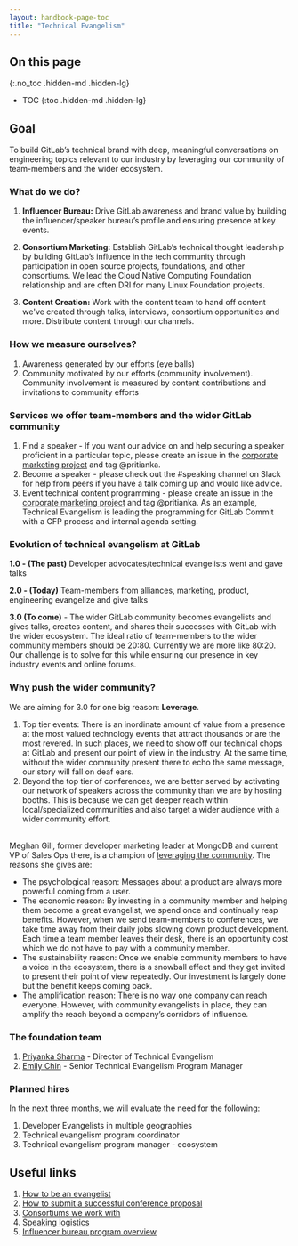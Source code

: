 ```yaml
---
layout: handbook-page-toc
title: "Technical Evangelism"
---
```


## On this page
{:.no_toc .hidden-md .hidden-lg}

- TOC
{:toc .hidden-md .hidden-lg}

## Goal
To build GitLab’s technical brand with deep, meaningful conversations on engineering topics relevant to our industry by leveraging our community of team-members and the wider ecosystem.

### What do we do?
1. **Influencer Bureau:** Drive GitLab awareness and brand value by building the influencer/speaker bureau’s profile and ensuring presence at key events.  

2. **Consortium Marketing:** Establish GitLab’s technical thought leadership by building GitLab’s influence in the tech community through participation in open source projects, foundations, and other consortiums. We lead the Cloud Native Computing Foundation relationship and are often DRI for many Linux Foundation projects.  

3. **Content Creation:** Work with the content team to hand off content we've created through talks, interviews, consortium opportunities and more. Distribute content through our channels.

### How we measure ourselves?
1. Awareness generated by our efforts (eye balls)
2. Community motivated by our efforts (community involvement). Community involvement is measured by content contributions and invitations to community efforts

### Services we offer team-members and the wider GitLab community
1. Find a speaker - If you want our advice on and help securing a speaker proficient in a particular topic, please create an issue in the [corporate marketing project](https://gitlab.com/gitlab-com/marketing/corporate-marketing) and tag @pritianka.  
2. Become a speaker - please check out the #speaking channel on Slack for help from peers if you have a talk coming up and would like advice. 
3. Event technical content programming - please create an issue in the [corporate marketing project](https://gitlab.com/gitlab-com/marketing/corporate-marketing) and tag @pritianka. As an example, Technical Evangelism is leading the programming for GitLab Commit with a CFP process and internal agenda setting. 


### Evolution of technical evangelism at GitLab
**1.0 - (The past)** Developer advocates/technical evangelists went and gave talks <br>

**2.0 - (Today)** Team-members from alliances, marketing, product, engineering evangelize and give talks <br>

**3.0 (To come)** - The wider GitLab community becomes evangelists and gives talks, creates content, and shares their successes with GitLab with the wider ecosystem. The ideal ratio of team-members to the wider community members should be 20:80. Currently we are more like 80:20. Our challenge is to solve for this while ensuring our presence in key industry events and online forums.

### Why push the wider community?
We are aiming for 3.0 for one big reason: **Leverage**. 

1. Top tier events: There is an inordinate amount of value from a presence at the most valued technology events that attract thousands or are the most revered. In such places, we need to show off our technical chops at GitLab and present our point of view in the industry. At the same time, without the wider community present there to echo the same message, our story will fall on deaf ears. 
2. Beyond the top tier of conferences, we are better served by activating our network of speakers across the community than we are by hosting booths. This is because we can get deeper reach within local/specialized communities and also target a wider audience with a wider community effort. 


<br>Meghan Gill, former developer marketing leader at MongoDB and current VP of Sales Ops there, is a champion of [leveraging the community](http://web.archive.org/web/20120625174339/http://meghangill.com:80/2012/06/11/why-invest-in-communit-leaders/). The reasons she gives are:

* The psychological reason: Messages about a product are always more powerful coming from a user.
* The economic reason: By investing in a community member and helping them become a great evangelist, we spend once and continually reap benefits. However, when we send team-members to conferences, we take time away from their daily jobs slowing down product development. Each time a team member leaves their desk, there is an opportunity cost which we do not have to pay with a community member. 
* The sustainability reason: Once we enable community members to have a voice in the ecosystem, there is a snowball effect and they get invited to present their point of view repeatedly. Our investment is largely done but the benefit keeps coming back. 
* The amplification reason: There is no way one company can reach everyone. However, with community evangelists in place, they can amplify the reach beyond a company’s corridors of influence. 


### The foundation team
1. [Priyanka Sharma](https://linkedin.com/in/pritianka) - Director of Technical Evangelism
2. [Emily Chin](https://www.linkedin.com/in/emilybchin/) - Senior Technical Evangelism Program Manager

### Planned hires
In the next three months, we will evaluate the need for the following: 
1. Developer Evangelists in multiple geographies
2. Technical evangelism program coordinator
3. Technical evangelism program manager - ecosystem

## Useful links
1. [How to be an evangelist](/handbook/marketing/technical-evangelism/how-to-be-an-evangelist/)
2. [How to submit a successful conference proposal](/handbook/marketing/technical-evangelism/writing-cfps/)
3. [Consortiums we work with](/handbook/marketing/technical-evangelism/consortiums/)
4. [Speaking logistics](/handbook/marketing/technical-evangelism/speaking-logistics/)
5. [Influencer bureau program overview](/handbook/marketing/technical-evangelism/influencer-bureau-program/)
